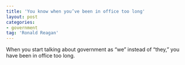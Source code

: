 ```yaml
---
title: 'You know when you’ve been in office too long'
layout: post
categories:
- government
tag: 'Ronald Reagan'
---
```


When you start talking about government as “we” instead of “they,” you have been in office too long.
